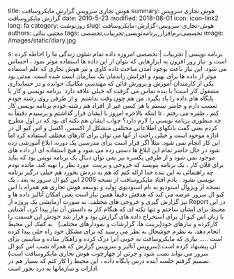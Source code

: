 title: هوش تجاری  سرویس گزارش مایکروسافت
summary: هوش تجاری  سرویس گزارش مایکروسافت
date: 2010-5-23
modified: 2018-08-01
icon:  icon-link2
lang: fa
category: روزنوشت
slug: هوش-تجاری-سرویس-گزارش-مایکروسافت
authors: مجتبی بنائی
tags: تخصصی‌نرم‌افزار,برنامه‌نویسی,تجربیات,تخصصی
image: /images/static/diary.jpg

s: برنامه نویسی | تجربیات | تخصصی    امروزه داده تمام شئون زندگی ما را احاطه کرده است و  نیاز روز افزون به ابزارهایی که بتوان از این داده ها استفاده موثر نمود ، احساس می شود. این نیاز باعث بوجود آمدن مباحث داده کاوی و نیز هوش تجاری که علم استفاده موثر از داده ها برای بهبود و افزایش راندمان یک سازمان است شده است.  مدتی بود یکی از کارمندان آموزش و پرورش قائن که مهندسی مکانیک خوانده و در حسابداری مشغول کار است! با بنده تماس می گرفت که خیلی علاقه دارد  برنامه نویسی و کار با پایگاه های داده را یاد بگیرد. من هم چون وقت نداشتم  و از طرفی روی رشته خودم تعصب دارم و حاضر نیستم با هر کسی غیر از افراد هم رشته خودم برنامه نویسی کار کنم ، طفره می رفتم . تا اینکه بالاخره امروز با ایشان قرار گذاشتم و پرسیدم دقیقاً به چه منظوری برنامه نویسی را لازم دارد؟ جواب ایشان هم نکته ای بود که در اول مطرح کردم یعنی گفت بانکهای اطلاعاتی مختلفی متشکل از اکسس، اکسل و اس کیو ال در اداره موجود است و خیلی راحت از آنها می توان برای کارهای مختلف استفاده کرد اما این کار انجام نمی شود. مثلاً اگر قرار است برای مدرسین یک دوره، ابلاغ آموزشی زده شود در حال حاضر تمام این ابلاغ ها دستی زده می شود و هیچ استفاده ای از داده های موجود نمی شود و از طرفی یکسره نیز نمی توان دنبال یک برنامه نویس بود که بیاید برای فلان کار ، یک برنامه بنویسد که خروجی و پرینت  مورد نظر را تهیه کند.  مانده بودم چه راهنمائی به این بنده خدا ارائه کنم که هم به دردش بخورد هم خیلی درگیر برنامه نویسی نشود . یادم افتاد مایکروسافت از نسخه 2005 اس کیو ال سرور به بعد ، یک نسخه از ویژوال استودیو به نام استودیوی تولید و توسعه هوش تجاری هم همراه با اس کیو ال سرور عرضه می کند که هدفش دقیقاً همین نیاز است یعنی امکان آنالیز داده ها و نیز گزارش گیری و خروجی های مختلف.  به صورت آزمایشی یک پروژه از Report در این محیط برای ایشان ساختم و تنها نکته ای که هنگام کار به دانستن آن نیاز پیدا کرد، آشنایی با زبان اس کیو ال برای استخراج داده های گزارش بود و قرار شد خودش این قسمت را کارکرده و نیازهای خود(پرینت ها، گزارشات و نمودارهای مختلف)   به کمک این محیط انجام دهد. به نظرم خوشحال به نظر می رسید که برای مشکل خود راه حلی پیدا کرده است .....  نیازی که مایکروسافت به خوبی آنرا درک کرده و راهکار ساده و مناسبی برای آن پیشنهاد کرده است.(سرویس آنالیز و سرویس گزارش که همراه نصب اس کیو ال سرور می تواند نصب شود و جزئی از چهارچوب هوش تجاری مایکروسافت است) .تصمیم گرفتم جلسه آینده درس پایگاه داده ، این محیط را کار کنم که بسیار هم در ادارات و سازمانها به درد بخور است.